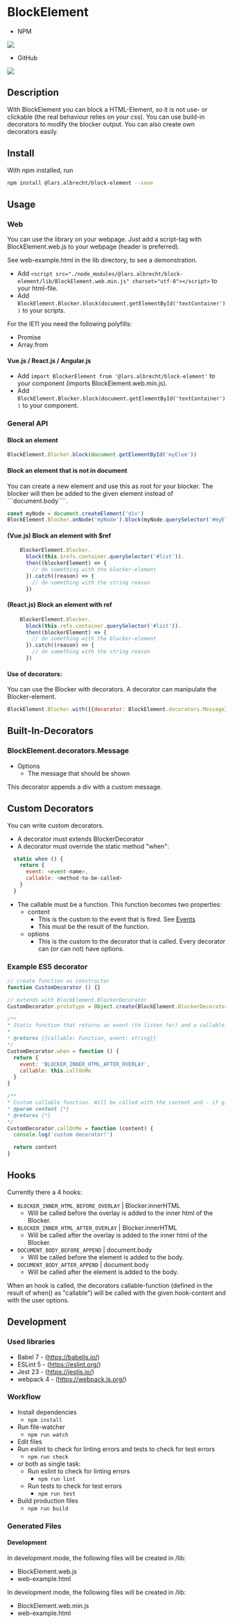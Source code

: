 # BlockElement

* NPM

[![](https://img.shields.io/npm/l/@lars.albrecht/block-element.svg)](https://www.npmjs.com/package/@lars.albrecht/block-element)

* GitHub

[![](https://img.shields.io/github/license/larsalbrecht/block-element.svg)](https://github.com/larsalbrecht/block-element)


## Description
With BlockElement you can block a HTML-Element, so it is not use- or clickable (the real behaviour relies on your css). You can use build-in decorators to modify the blocker output. You can also create own decorators easily.

## Install
With npm installed, run

```bash
npm install @lars.albrecht/block-element --save
```

## Usage
### Web
You can use the library on your webpage. Just add a script-tag with BlockElement.web.js to your webpage (header is preferred).

See web-example.html in the lib directory, to see a demonstration.

* Add ```<script src="./node_modules/@lars.albrecht/block-element/lib/BlockElement.web.min.js" charset="utf-8"></script>``` to your html-file.
* Add ```BlockElement.Blocker.block(document.getElementById('textContainer'))``` to your scripts.

For the IE11 you need the following polyfills:
* Promise
* Array.from

#### Vue.js / React.js / Angular.js
* Add ```import BlockerElement from '@lars.albrecht/block-element'``` to your component (imports BlockElement.web.min.js).
* Add ```BlockElement.Blocker.block(document.getElementById('textContainer'))``` to your component.

### General API
#### Block an element
```javascript
BlockElement.Blocker.block(document.getElementById('myElem'))
```

#### Block an element that is not in document

You can create a new element and use this as root for your blocker. The blocker will then be added to the given element instead of ```document.body````.
```javascript
const myNode = document.createElement('div')
BlockElement.Blocker.onNode('myNode').block(myNode.querySelector('#myElem'))
```

#### (Vue.js) Block an element with $ref
```javascript
    BlockerElement.Blocker.
      block(this.$refs.container.querySelector('#list')).
      then((blockerElement) => {
        // do something with the blocker-element
      }).catch((reason) => {
        // do something with the string reason
      })
```

#### (React.js) Block an element with ref
```javascript
    BlockerElement.Blocker.
      block(this.refs.container.querySelector('#list')).
      then((blockerElement) => {
        // do something with the blocker-element
      }).catch((reason) => {
        // do something with the string reason
      })
```

#### Use of decorators:
You can use the Blocker with decorators. A decorator can manipulate the Blocker-element.

```javascript
BlockElement.Blocker.with([{decorator: BlockElement.decorators.Message}]).block(document.getElementById('my-elem'))
```

## Built-In-Decorators
### BlockElement.decorators.Message
* Options
  * The message that should be shown
  
This decorator appends a div with a custom message.

## Custom Decorators
You can write custom decorators. 
* A decorator must extends BlockerDecorator
* A decorator must override the static method "when":
```javascript 
  static when () {
    return {
      event: <event-name>,
      callable: <method-to-be-called>
    }
  }
```
* The callable must be a function. This function becomes two properties:
  * content
    * This is the custom to the event that is fired. See [Events](#events)
    * This must be the result of the function.
  * options
    * This is the custom to the decorator that is called. Every decorator can (or can not) have options.

### Example ES5 decorator
```javascript
// create function as constructor
function CustomDecorator () {}

// extends with BlockElement.BlockerDecorator
CustomDecorator.prototype = Object.create(BlockElement.BlockerDecorator.prototype)

/**
* Static function that returns an event (to listen for) and a callable that should be called when the event occured.
* 
* @returns {{callable: Function, event: string}}
*/
CustomDecorator.when = function () {
  return {
    event: 'BLOCKER_INNER_HTML_AFTER_OVERLAY',
    callable: this.callOnMe
  }
}

/**
* Custom callable function. Will be called with the content and - if given - the options.
* @param content {*}
* @returns {*}
*/
CustomDecorator.callOnMe = function (content) {
  console.log('custom decorator!')

  return content
}
```

## Hooks
Currently there a 4 hooks:
* ```BLOCKER_INNER_HTML_BEFORE_OVERLAY``` | Blocker.innerHTML
  * Will be called before the overlay is added to the inner html of the Blocker.
* ```BLOCKER_INNER_HTML_AFTER_OVERLAY``` | Blocker.innerHTML
  * Will be called after the overlay is added to the inner html of the Blocker.
* ```DOCUMENT_BODY_BEFORE_APPEND``` | document.body
  * Will be called before the element is added to the body.
* ```DOCUMENT_BODY_AFTER_APPEND``` | document.body
  * Will be called after the element is added to the body.

When an hook is called, the decorators callable-function (defined in the result of when() as "callable") will be called with the given hook-content and with the user options.

## Development
### Used libraries
* Babel 7 - (https://babeljs.io/)
* ESLint 5 - (https://eslint.org/)
* Jest 23 - (https://jestjs.io/)
* webpack 4 - (https://webpack.js.org/)

### Workflow
* Install dependencies
  * ```npm install```
* Run file-watcher
  * ```npm run watch```
* Edit files
* Run eslint to check for linting errors and tests to check for test errors
  * ```npm run check```
* or both as single task:
  * Run eslint to check for linting errors
    * ```npm run lint```
  * Run tests to check for test errors
    * ```npm run test```
* Build production files
  * ```npm run build```

### Generated Files
#### Development
In development mode, the following files will be created in /lib:
* BlockElement.web.js
* web-example.html

In development mode, the following files will be created in /lib:
* BlockElement.web.min.js
* web-example.html
